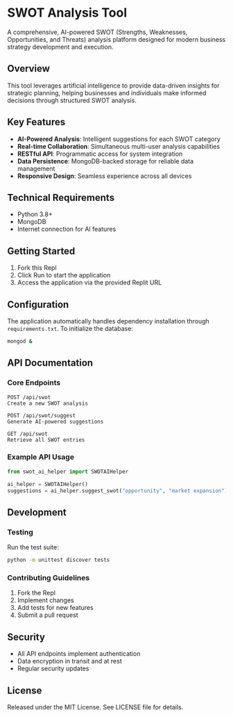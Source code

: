 
# SWOT Analysis Tool

A comprehensive, AI-powered SWOT (Strengths, Weaknesses, Opportunities, and Threats) analysis platform designed for modern business strategy development and execution.

## Overview

This tool leverages artificial intelligence to provide data-driven insights for strategic planning, helping businesses and individuals make informed decisions through structured SWOT analysis.

## Key Features

- **AI-Powered Analysis**: Intelligent suggestions for each SWOT category
- **Real-time Collaboration**: Simultaneous multi-user analysis capabilities
- **RESTful API**: Programmatic access for system integration
- **Data Persistence**: MongoDB-backed storage for reliable data management
- **Responsive Design**: Seamless experience across all devices

## Technical Requirements

- Python 3.8+
- MongoDB
- Internet connection for AI features

## Getting Started

1. Fork this Repl
2. Click Run to start the application
3. Access the application via the provided Replit URL

## Configuration

The application automatically handles dependency installation through `requirements.txt`. To initialize the database:

```bash
mongod &
```

## API Documentation

### Core Endpoints

```http
POST /api/swot
Create a new SWOT analysis

POST /api/swot/suggest
Generate AI-powered suggestions

GET /api/swot
Retrieve all SWOT entries
```

### Example API Usage

```python
from swot_ai_helper import SWOTAIHelper

ai_helper = SWOTAIHelper()
suggestions = ai_helper.suggest_swot("opportunity", "market expansion")
```

## Development

### Testing
Run the test suite:
```bash
python -m unittest discover tests
```

### Contributing Guidelines

1. Fork the Repl
2. Implement changes
3. Add tests for new features
4. Submit a pull request

## Security

- All API endpoints implement authentication
- Data encryption in transit and at rest
- Regular security updates

## License

Released under the MIT License. See LICENSE file for details.
